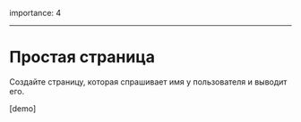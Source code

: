 importance: 4

---

# Простая страница

Создайте страницу, которая спрашивает имя у пользователя и выводит его.

[demo]
